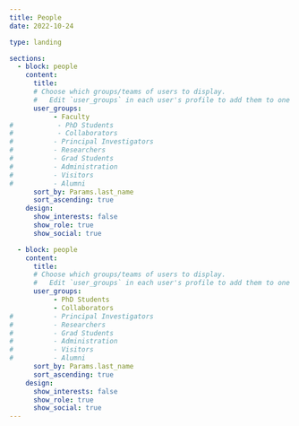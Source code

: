 ```yaml
---
title: People
date: 2022-10-24

type: landing

sections:
  - block: people
    content:
      title:
      # Choose which groups/teams of users to display.
      #   Edit `user_groups` in each user's profile to add them to one or more of these groups.
      user_groups:
           - Faculty
#           - PhD Students
#           - Collaborators
#          - Principal Investigators
#          - Researchers
#          - Grad Students
#          - Administration
#          - Visitors
#          - Alumni
      sort_by: Params.last_name
      sort_ascending: true
    design:
      show_interests: false
      show_role: true
      show_social: true

  - block: people
    content:
      title:
      # Choose which groups/teams of users to display.
      #   Edit `user_groups` in each user's profile to add them to one or more of these groups.
      user_groups:
           - PhD Students
           - Collaborators
#          - Principal Investigators
#          - Researchers
#          - Grad Students
#          - Administration
#          - Visitors
#          - Alumni
      sort_by: Params.last_name
      sort_ascending: true
    design:
      show_interests: false
      show_role: true
      show_social: true
---
```

